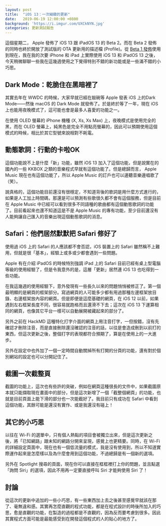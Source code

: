 ```yaml
---
layout: post
title:  "iOS 13：一次細緻的更新"
date:   2019-06-19 12:00:00 +0800
background: 'https://i.imgur.com/UXCkNYN.jpg'
categories: 更新測試報告
---
```

這個星期二， Apple 發佈了 iOS 13 跟 iPadOS 13 的 Beta 2。而在 Beta 2 發佈的同時也終於開放了測試版的 OTA 更新用的描述檔 (Profile)。從 [Beta 1 發佈]({{site.url}}{{site.baseurl}}/一次看完大型活動/2019/06/04/WWDC-Recap.html)使用到現在，我在我的次要 iPhone 和 iPad 上實際使用 iOS 13 和 iPadOS 13 之後，今天稍微聊聊一些我在這幾週使用之下覺得特別不錯的新功能或是一些滿不錯的小巧思。

## Dark Mode：乾脆住在黑暗裡了

其實去年在 WWDC 的時候，大家早就已經在敲碗等 Apple 發表 iOS 上的Dark Mode——然後 macOS 的 Dark Mode 就發佈了。於是終於等了一年，現在 iOS 上也能用夜晚模式了，這可能也會是最多人喜愛的功能之一。

在使用 OLED 螢幕的 iPhone 機種 (X, Xs, Xs Max) 上，夜晚模式是使用完全的黑，而在 OLED 螢幕上，純黑色是完全不用點亮螢幕的，因此可以預期使用這個模式的時候，相比於其它型號來說相對不耗電。

## 動態歌詞：行動的卡啦OK

這個功能說不上是什麼「新」功能，雖然 iOS 13 加入了這個功能，但是說實在的國內的一些 KKBOX 之類的音樂程式早就有這個功能了。但是總歸而言， Apple Music 現在也有這個功能了，所以 Apple Music 的訂戶也可以邊聽音樂邊唱歌了（笑）。

說真格的，這個功能目前還沒有很穩定，不知道背後的歌詞是用什麼方式進行的，如果是人工加上時間碼，那還是可以預測有些歌很久都不會有這個服務，但是目前在 Apple Music 中已經可以看到很多不同語種的歌曲都有這個動態歌詞的功能了。目前看起來也還不知道這是不是 Apple Music 的專有功能，至少目前還沒有人能夠讓自己匯入的音樂出現這個動態歌詞的消息。

## Safari：他們居然默默把 Safari 修好了

使用過 iOS 上的 Safari 的人應該都不會否認，iOS 裝置上的 Safari 雖然稱不上難用，但就是很「基本」，經驗上或多或少都會遇到一些問題。

Apple 有在介紹 iPadOS 的時候特別強調 iPad 上的 Safari 目前已經有桌上型電腦等級的使用經驗了，但是令我意外的是，這層「更新」居然連 iOS 13 也吃得到一些功能。

在我這幾週的使用經驗下，意外發現有一些長久以來的問題悄悄被修正了。第一個最明顯的是網頁的框架部分。寫過網頁的人可能多少都有用過那種左邊框架放目錄、右邊框架放內容的網頁。但是即便是這麼基礎的網頁，在 iOS 12 以前，如果遇到左右框架長度不同，很容易就跑格而且還滑不下去；這次在 iOS 13 下運算相同的網頁，也像其它平台一樣可以自動展開被藏起來的部分了。

另外之前在 HackMD 這種特化打字介面的網頁上用注音打字，一但按錯，沒有先確認才刪除注音，而是直接刪除還沒確認的注音的話，以往是會造成刪到以前打的東西，但這次更新之後，整個打字的表現都符合預期了，算是在使用上的一大進步。

另外在設定中也外加了一個一定時間自動關掉所有打開的分頁的功能，還有對於個別網站的設定也可以分開記住了。

## 截圖一次截整頁

截圖的功能上，這次也有些許的突破，例如在網頁這種很長的文件中，如果截圖原本就只能擷取現在畫面中的部分，但是這次新增了一個「截整個網頁」的功能，也就是目前頁面上能下滑的部分也一次能截好了。我目前只有成功在 Safari 中看到這個功能，其餘可能是還沒有實作、或是我還沒有碰上！

## 其它的小巧思

以往在 Wi-Fi 的選單中，只有個人熱點的項目會被獨立出來，但是這次更新之後，將「已知網路」跟未知的網路分開來呈現，感覺上也更精要。同時，在 Wi-Fi 的詳細設定頁面中，現在也有一個低流量的模式，我是沒有使用到，所以不知道實際運作起來是怎麼樣以及為什麼會用到這個功能，不過總歸是有一個新的選項。

另外在 Spotlight 搜尋的頁面，現在你可以直接在框框裡打上你的問題，並且點選「詢問 Siri」的選項，因此不用再一定要直接呼叫 Siri 才能夠使用 Siri 了！

## 討論

從這次的更新中追加的一些小巧思，有一些東西加上去之後甚至感覺早就該在那了、毫無違和感。其實再怎麼直觀的程式功能，都是在程式設計的時後所加入的巧思，愈是直觀的功能，在製造的過程都是不直觀的，因為反而要考慮到很多。因此其實程式方面可能是最能感受到在開發這個程式的人的貼心的地方了。